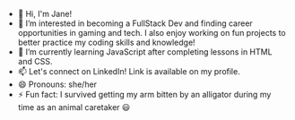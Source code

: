 - 👋 Hi, I'm Jane!
- 👀 I’m interested in becoming a FullStack Dev and finding career opportunities in gaming and tech. I also enjoy working on fun projects to better practice my coding skills and knowledge!
- 🌱 I’m currently learning JavaScript after completing lessons in HTML and CSS. 
- 📫 Let's connect on LinkedIn! Link is available on my profile. 
- 😄 Pronouns: she/her
- ⚡ Fun fact: I survived getting my arm bitten by an alligator during my time as an animal caretaker 😃
